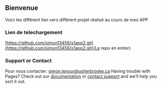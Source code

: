 ## Bienvenue
Voici les différent lien vers différent projet réalisé au cours de mes APP

### Lien de telechargement
[https://github.com/simon13456/s1app2.git](https://github.com/simon13456/s1app2.git)(Le repo en entier)


### Support or Contact
Pour nous contacter:
simon.leroux@usherbrooke.ca
Having trouble with Pages? Check out our [documentation](https://docs.github.com/categories/github-pages-basics/) or [contact support](https://github.com/contact) and we’ll help you sort it out.
